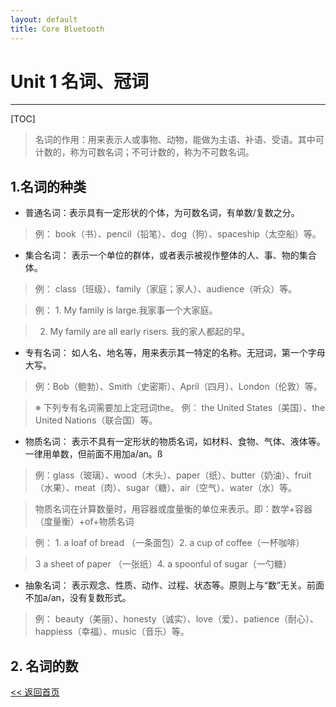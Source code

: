 ```yaml
---
layout: default
title: Core Bluetooth
---
```


# Unit 1 名词、冠词
--------

[TOC]

> 名词的作用：用来表示人或事物、动物，能做为主语、补语、受语。其中可计数的，称为可数名词；不可计数的，称为不可数名词。

## 1.名词的种类
* 普通名词：表示具有一定形状的个体，为可数名词，有单数/复数之分。
> 例： book（书）、pencil（铅笔）、dog（狗）、spaceship（太空船）等。
* 集合名词： 表示一个单位的群体，或者表示被视作整体的人、事、物的集合体。
> 例： class（班级）、family（家庭；家人）、audience（听众）等。

> 例： 1. My family is large.我家事一个大家庭。

>  2. My family are all early risers. 我的家人都起的早。
* 专有名词： 如人名、地名等，用来表示其一特定的名称。无冠词，第一个字母大写。

> 例：Bob（鲍勃）、Smith（史密斯）、April（四月）、London（伦敦）等。

> ※ 下列专有名词需要加上定冠词the。
> 例： the United States（美国）、the United Nations（联合国）等。 

* 物质名词： 表示不具有一定形状的物质名词，如材料、食物、气体、液体等。一律用单数，但前面不用加a/an。ß
> 例：glass（玻璃）、wood（木头）、paper（纸）、butter（奶油）、fruit（水果）、meat（肉）、sugar（糖）、air（空气）、water（水）等。

> 物质名词在计算数量时，用容器或度量衡的单位来表示。即：数学+容器（度量衡）+of+物质名词

> 例： 1. a loaf of bread （一条面包）2. a cup of coffee（一杯咖啡）

> 3 a sheet of paper （一张纸）4. a spoonful of sugar（一勺糖）

* 抽象名词： 表示观念、性质、动作、过程、状态等。原则上与“数”无关。前面不加a/an，没有复数形式。

> 例： beauty（美丽）、honesty（诚实）、love（爱）、patience（耐心）、happiess（幸福）、music（音乐）等。

## 2. 名词的数




[<< 返回首页](../)